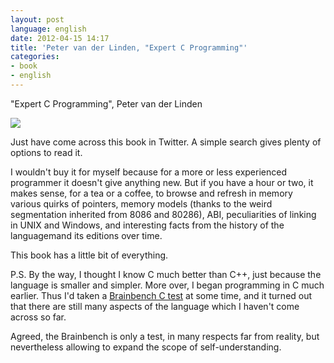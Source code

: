 ```yaml
---
layout: post
language: english
date: 2012-04-15 14:17
title: 'Peter van der Linden, "Expert C Programming"'
categories:
- book
- english
---
```

"Expert C Programming", Peter van der Linden

<a href="http://www.amazon.co.uk/gp/product/0131774298/ref=as_li_tf_il?ie=UTF8&tag=prodiy-21&linkCode=as2&camp=1634&creative=6738&creativeASIN=0131774298"><img border="0" src="http://ws.assoc-amazon.co.uk/widgets/q?_encoding=UTF8&Format=_SL160_&ASIN=0131774298&MarketPlace=GB&ID=AsinImage&WS=1&tag=prodiy-21&ServiceVersion=20070822" ></a><img src="http://www.assoc-amazon.co.uk/e/ir?t=prodiy-21&l=as2&o=2&a=0131774298" width="1" height="1" border="0" alt="" style="border:none !important; margin:0px !important;" />

Just have come across this book in Twitter. A simple search gives plenty of options to read it.

I wouldn't buy it for myself because for a more or less experienced programmer it doesn't give anything new. But if you have a hour or two, it makes sense, for a tea or a coffee, to browse and refresh in memory various quirks of pointers, memory models (thanks to the weird segmentation inherited from 8086 and 80286), ABI, peculiarities of linking in UNIX and Windows, and interesting facts from the history of the languagemand its editions over time. 

This book has a little bit of everything.

P.S. By the way, I thought I know C much better than C++, just because the language is smaller and simpler. More over, I began programming in C much earlier. Thus I'd taken a [Brainbench C test][] at some time, and it turned out that there are still many aspects of the language which I haven't come across so far.

Agreed, the Brainbench is only a test, in many respects far from reality, but nevertheless allowing to expand the scope of self-understanding.

[Brainbench C test]: http://www.brainbench.com/xml/bb/common/testcenter/taketest.xml?testId=52

